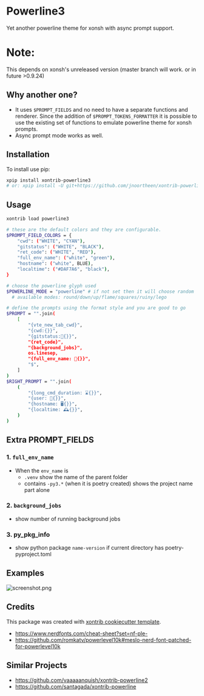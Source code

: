 # Powerline3
Yet another powerline theme for xonsh with async prompt support. 

# Note: 
This depends on xonsh's unreleased version (master branch will work. or in future >0.9.24)

## Why another one?

- It uses `$PROMPT_FIELDS` and no need to have a separate functions and renderer. 
  Since the addition of `$PROMPT_TOKENS_FORMATTER` it is possible to use the existing 
  set of functions to emulate powerline theme for xonsh prompts.
- Async prompt mode works as well. 

## Installation

To install use pip:

``` bash
xpip install xontrib-powerline3
# or: xpip install -U git+https://github.com/jnoortheen/xontrib-powerline3
```

## Usage

``` bash
xontrib load powerline3

# these are the default colors and they are configurable.
$PROMPT_FIELD_COLORS = {
    "cwd": ("WHITE", "CYAN"),
    "gitstatus": ("WHITE", "BLACK"),
    "ret_code": ("WHITE", "RED"),
    "full_env_name": ("white", "green"),
    "hostname": ("white", BLUE),
    "localtime": ("#DAF7A6", "black"),
}

# choose the powerline glyph used
$POWERLINE_MODE = "powerline" # if not set then it will choose random
  # available modes: round/down/up/flame/squares/ruiny/lego

# define the prompts using the format style and you are good to go
$PROMPT = "".join(
    [
        "{vte_new_tab_cwd}",
        "{cwd:{}}",
        "{gitstatus:{}}",
        "{ret_code}",
        "{background_jobs}",
        os.linesep,
        "{full_env_name: 🐍{}}",
        "$",
    ]
)
$RIGHT_PROMPT = "".join(
    (
        "{long_cmd_duration: ⌛{}}",
        "{user: 🤖{}}",
        "{hostname: 🖥{}}",
        "{localtime: 🕰{}}",
    )
)
```

## Extra PROMPT_FIELDS

### 1. `full_env_name`

- When the `env_name` is 
  - `.venv` show the name of the parent folder
  - contains `-py3.*` (when it is poetry created) shows the project name part alone
  
### 2. `background_jobs`
- show number of running background jobs

### 3. py_pkg_info
- show python package `name-version` if current directory has poetry-pyproject.toml

## Examples

![screenshot.png](docs/screenshot.png)

## Credits

This package was created with [xontrib cookiecutter template](https://github.com/jnoortheen/xontrib-cookiecutter).
- https://www.nerdfonts.com/cheat-sheet?set=nf-ple-
- https://github.com/romkatv/powerlevel10k#meslo-nerd-font-patched-for-powerlevel10k

## Similar Projects
- https://github.com/vaaaaanquish/xontrib-powerline2
- https://github.com/santagada/xontrib-powerline

